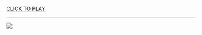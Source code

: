 
<a href="https://premium76.site?title=teenage_mutant_ninja_turtles_games_unblocked&ref=13M">CLICK TO PLAY</a></h3>
<hr>

<a href="https://premium76.site?title=teenage_mutant_ninja_turtles_games_unblocked&ref=13M"><img src="https://clearcache.store/games.png"></a>



